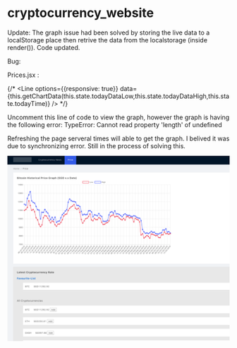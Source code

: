 # cryptocurrency_website

Update:
The graph issue had been solved by storing the live data to a localStorage place then retrive the data from the localstorage (inside render()). Code updated.


Bug: 

Prices.jsx :

{/* <Line options={{responsive: true}} data={this.getChartData(this.state.todayDataLow,this.state.todayDataHigh,this.state.todayTime)} /> */}

Uncomment this line of code to view the graph, however the graph is having the following error:
TypeError: Cannot read property 'length' of undefined

Refreshing the page serveral times will able to get the graph. I belived it was due to synchronizing error. Still in the process of solving this.


![Graph](/graph.png)




